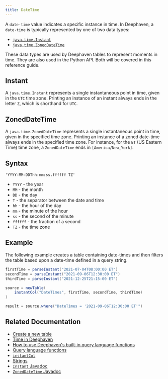 ```yaml
---
title: DateTime
---
```


A `date-time` value indicates a specific instance in time. In Deephaven, a `date-time` is typically represented by one of two data types:

- [`java.time.Instant`](https://docs.oracle.com/en/java/javase/17/docs/api/java.base/java/time/Instant.html)
- [`java.time.ZonedDateTime`](https://docs.oracle.com/en/java/javase/17/docs/api/java.base/java/time/ZonedDateTime.html)

These data types are used by Deephaven tables to represent moments in time. They are also used in the Python API. Both will be covered in this reference guide.

## Instant

A `java.time.Instant` represents a single instantaneous point in time, given in the `UTC` time zone. Printing an instance of an instant always ends in the letter `Z`, which is shorthand for `UTC`.

## ZonedDateTime

A `java.time.ZonedDateTime` represents a single instantaneous point in time, given in the specified time zone. Printing an instance of a zoned date-time always ends in the specified time zone. For instance, for the `ET` (US Eastern Time) time zone, a `ZonedDateTime` ends in `[America/New_York]`.

## Syntax

`'YYYY-MM-DDThh:mm:ss.ffffff TZ'`

- `YYYY` - the year
- `MM` - the month
- `DD` - the day
- `T` - the separator between the date and time
- `hh` - the hour of the day
- `mm` - the minute of the hour
- `ss` - the second of the minute
- `ffffff` - the fraction of a second
- `TZ` - the time zone

## Example

The following example creates a table containing date-times and then filters the table based upon a date-time defined in a query string.

```groovy order=source,result
firstTime = parseInstant("2021-07-04T08:00:00 ET")
secondTime = parseInstant("2021-09-06T12:30:00 ET")
thirdTime = parseInstant("2021-12-25T21:15:00 ET")

source = newTable(
    instantCol("DateTimes", firstTime, secondTime, thirdTime)
)

result = source.where("DateTimes = '2021-09-06T12:30:00 ET'")
```

## Related Documentation

- [Create a new table](../../../how-to-guides/new-and-empty-table.md#newtable)
- [Time in Deephaven](../../../conceptual/time-in-deephaven.md)
- [How to use Deephaven's built-in query language functions](../../../how-to-guides/query-language-functions.md)
- [Query language functions](../query-library/query-language-function-reference.md)
- [`instantCol`](../../table-operations/create/instantCol.md)
- [Strings](./strings.md)
- [`Instant` Javadoc](https://docs.oracle.com/en/java/javase/17/docs/api/java.base/java/time/Instant.html)
- [`ZonedDateTime` Javadoc](https://docs.oracle.com/en/java/javase/17/docs/api/java.base/java/time/ZonedDateTime.html)
